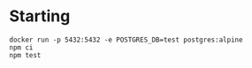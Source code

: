 # Starting

    docker run -p 5432:5432 -e POSTGRES_DB=test postgres:alpine
    npm ci
    npm test
